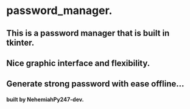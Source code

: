 # password_manager.
## This is a password manager that is built in tkinter.
## Nice graphic interface and flexibility.
## Generate strong password with ease offline...
#### built by NehemiahPy247-dev.
